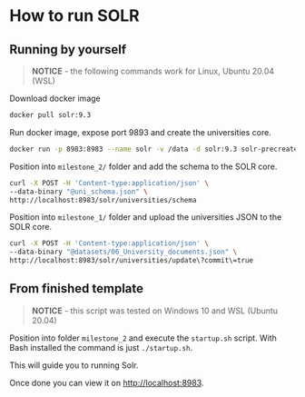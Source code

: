 # How to run SOLR

## Running by yourself

> **NOTICE** - the following commands work for Linux, Ubuntu 20.04 (WSL)

Download docker image

```bash
docker pull solr:9.3
```

Run docker image, expose port 9893 and create the universities core.

```bash
docker run -p 8983:8983 --name solr -v /data -d solr:9.3 solr-precreate universities
```

Position into `milestone_2/` folder and add the schema to the SOLR core.

```bash
curl -X POST -H 'Content-type:application/json' \
--data-binary "@uni_schema.json" \
http://localhost:8983/solr/universities/schema
```

Position into `milestone_1/` folder and upload the universities JSON to the SOLR core.

```bash
curl -X POST -H 'Content-type:application/json' \
--data-binary "@datasets/06_University_documents.json" \
http://localhost:8983/solr/universities/update\?commit\=true
```

## From finished template

> **NOTICE** - this script was tested on Windows 10 and WSL (Ubuntu 20.04)

Position into folder `milestone_2` and execute the `startup.sh` script. With Bash installed the command is just `./startup.sh`.

This will guide you to running Solr.

Once done you can view it on [http://localhost:8983](http://localhost:8983).
